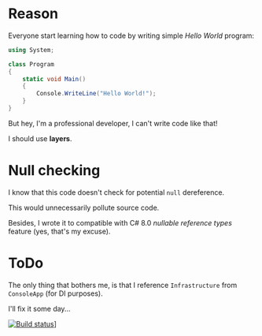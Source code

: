 # Reason

Everyone start learning how to code by writing simple *Hello World* program:
```C#
using System;

class Program
{
    static void Main()
    {
        Console.WriteLine("Hello World!");
    }
}
```

But hey, I'm a professional developer, I can't write code like that!

I should use **layers**.

# Null checking

I know that this code doesn't check for potential `null` dereference.

This would unnecessarily pollute source code.

Besides, I wrote it to compatible with C# 8.0 *nullable reference types* feature (yes, that's my excuse).

# ToDo 

The only thing that bothers me, is that I reference `Infrastructure` from `ConsoleApp` (for DI purposes).

I'll fix it some day...

[![Build status](https://rev3r.visualstudio.com/ProperHelloWorld/_apis/build/status/ProperHelloWorld-CI?branch=master)](https://rev3r.visualstudio.com/ProperHelloWorld/_build/latest?definitionId=3&branch=master)]
